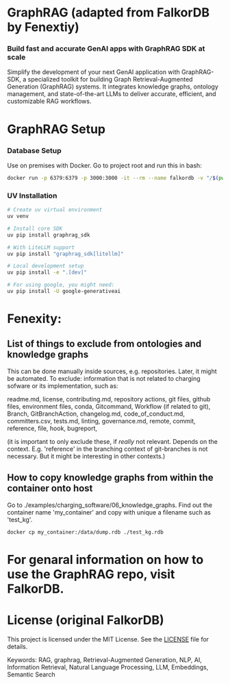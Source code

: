 # GraphRAG (adapted from FalkorDB by Fenextiy)

### Build fast and accurate GenAI apps with GraphRAG SDK at scale

Simplify the development of your next GenAI application with GraphRAG-SDK, a specialized toolkit for building Graph Retrieval-Augmented Generation (GraphRAG) systems. It integrates knowledge graphs, ontology management, and state-of-the-art LLMs to deliver accurate, efficient, and customizable RAG workflows.

# GraphRAG Setup
### Database Setup

Use on premises with Docker. Go to project root and run this in bash:

```sh
docker run -p 6379:6379 -p 3000:3000 -it --rm --name falkordb -v "/$(pwd)/examples/charging_software/docker_data:/data" falkordb/falkordb:latest

```

### UV Installation

```bash
# Create uv virtual environment
uv venv

# Install core SDK
uv pip install graphrag_sdk

# With LiteLLM support
uv pip install "graphrag_sdk[litellm]"

# Local development setup
uv pip install -e ".[dev]"

# For using google, you might need:
uv pip install -U google-generativeai
```

# Fenexity: 
## List of things to exclude from ontologies and knowledge graphs
This can be done manually inside sources, e.g. repositories.
Later, it might be automated.
To exclude:
information that is not related to charging sofware or its implementation,
such as:

readme.md, license, contributing.md, repository actions, git files, github files, 
environment files, conda, Gitcommand, Workflow (if related to git), 
Branch, GitBranchAction, changelog.md, code_of_conduct.md, committers.csv,
tests.md, linting, governance.md, remote, commit, reference, file, hook,
bugreport, 

(it is important to only exclude these, if *really* not relevant.
Depends on the context. E.g. 'reference' in the branching context of 
git-branches is not necessary. But it might be interesting in other 
contexts.)

## How to copy knowledge graphs from within the container onto host
Go to ./examples/charging_software/06_knowledge_graphs.
Find out the container name 'my_container' and copy with unique a filename
such as 'test_kg'.
```bash
docker cp my_container:/data/dump.rdb ./test_kg.rdb
```

# For genaral information on how to use the GraphRAG repo, visit FalkorDB.


# License (original FalkorDB)

This project is licensed under the MIT License. See the [LICENSE](LICENSE) file for details.

Keywords: RAG, graphrag, Retrieval-Augmented Generation, NLP, AI, Information Retrieval, Natural Language Processing, LLM, Embeddings, Semantic Search
